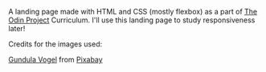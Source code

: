 A landing page made with HTML and CSS (mostly flexbox) as a part of <a href="https://www.theodinproject.com/" target="_blank">The Odin Project</a> Curriculum. I'll use this landing page to study responsiveness later!

Credits for the images used:

<a href="https://pixabay.com/users/guvo59-9285194/?utm_source=link-attribution&utm_medium=referral&utm_campaign=image&utm_content=4795325">Gundula Vogel</a> from <a href="https://pixabay.com//?utm_source=link-attribution&utm_medium=referral&utm_campaign=image&utm_content=4795325">Pixabay</a>